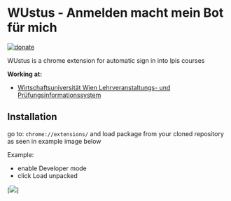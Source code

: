 # WUstus - Anmelden macht mein Bot für mich

[![donate](https://img.shields.io/badge/donate-spenden-green.svg "donate | spenden")](https://www.paypal.com/donate/?token=I1UnV20KGs-YMzkVjLSBictaXl7g_nKEwOL8wtPPzr7p5O9X3lEHTxc6opVH3MIqdEA6lW&country.x=AT&locale.x=)

WUstus is a chrome extension for automatic sign in into lpis courses

<b> Working at: </b>

* [Wirtschaftsuniversität Wien Lehrveranstaltungs- und Prüfungsinformationssystem](https://lpis.wu.ac.at/lpis)

## Installation

go to: `chrome://extensions/` and load package from your cloned repository as seen in example image below

Example:

* enable Developer mode
* click Load unpacked

[![](https://developer.chrome.com/static/images/get_started/load_extension.png)]